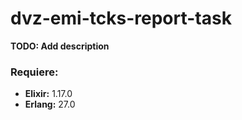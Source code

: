 # dvz-emi-tcks-report-task

**TODO: Add description**

### Requiere: 
- **Elixir:** 1.17.0
- **Erlang:** 27.0